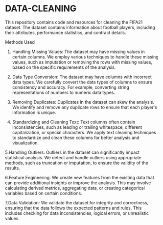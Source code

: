 # DATA-CLEANING

This repository contains code and resources for cleaning the FIFA21 dataset. The dataset contains information about football players, including their attributes, performance statistics, and contract details.

Methods Used

1. Handling Missing Values: The dataset may have missing values in certain columns. We employ various techniques to handle these missing values, such as imputation or removing the rows with missing values, based on the specific requirements of the analysis.

2. Data Type Conversion: The dataset may have columns with incorrect data types. We carefully convert the data types of columns to ensure consistency and accuracy. For example, converting string representations of numbers to numeric data types.

3. Removing Duplicates: Duplicates in the dataset can skew the analysis. We identify and remove any duplicate rows to ensure that each player's information is unique.

4. Standardizing and Cleaning Text: Text columns often contain inconsistencies, such as leading or trailing whitespace, different capitalization, or special characters. We apply text cleaning techniques to standardize and clean these columns for better analysis and visualization.

5.Handling Outliers: Outliers in the dataset can significantly impact statistical analysis. We detect and handle outliers using appropriate methods, such as truncation or imputation, to ensure the validity of the results.

6.Feature Engineering: We create new features from the existing data that can provide additional insights or improve the analysis. This may involve calculating derived metrics, aggregating data, or creating categorical variables based on certain conditions.

7.Data Validation: We validate the dataset for integrity and correctness, ensuring that the data follows the expected patterns and rules. This includes checking for data inconsistencies, logical errors, or unrealistic values.
